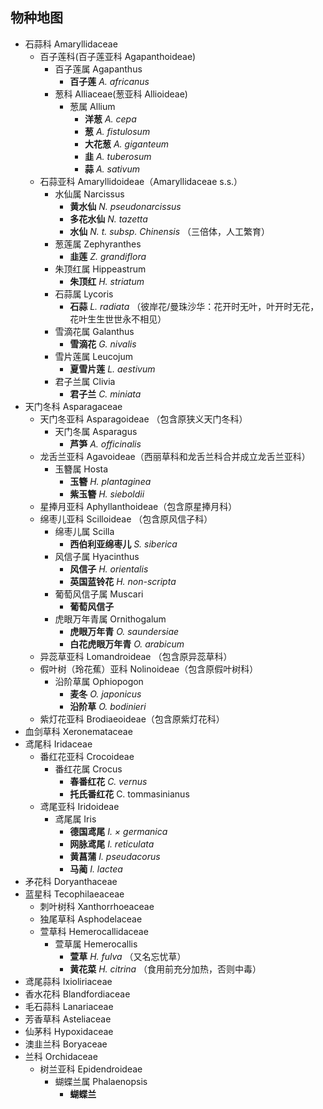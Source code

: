 ## 物种地图
* 石蒜科 Amaryllidaceae
	* 百子莲科(百子莲亚科 Agapanthoideae)
		* 百子莲属 Agapanthus
			* **百子莲** *A. africanus*
        * 葱科 Alliaceae(葱亚科 Allioideae)
	        * 葱属 Allium
	        	* **洋葱** *A. cepa*
		        * **葱** *A. fistulosum*
		        * **大花葱** *A. giganteum*
		        * **韭** *A. tuberosum*
		        * **蒜** *A. sativum*
	* 石蒜亚科 Amaryllidoideae（Amaryllidaceae s.s.）
		* 水仙属 Narcissus
			* **黄水仙** *N. pseudonarcissus*
			* **多花水仙** *N. tazetta*
			* **水仙** *N. t. subsp. Chinensis* （三倍体，人工繁育）
		* 葱莲属 Zephyranthes
			* **韭莲** *Z. grandiflora*
		* 朱顶红属 Hippeastrum
			* **朱顶红** *H. striatum*
		* 石蒜属 Lycoris
			* **石蒜** *L. radiata* （彼岸花/曼珠沙华：花开时无叶，叶开时无花，花叶生生世世永不相见）
		* 雪滴花属 Galanthus
			* **雪滴花** *G. nivalis*
		* 雪片莲属 Leucojum
			* **夏雪片莲** *L. aestivum*
		* 君子兰属 Clivia
			* **君子兰** *C. miniata*
* 天门冬科 Asparagaceae
	* 天门冬亚科 Asparagoideae （包含原狭义天门冬科）
		* 天门冬属 Asparagus
			* **芦笋** *A. officinalis*
	* 龙舌兰亚科 Agavoideae（西丽草科和龙舌兰科合并成立龙舌兰亚科）
		* 玉簪属 Hosta
			* **玉簪** *H. plantaginea*
			* **紫玉簪** *H. sieboldii*
	* 星捧月亚科 Aphyllanthoideae（包含原星捧月科）
	* 绵枣儿亚科 Scilloideae （包含原风信子科）
		* 绵枣儿属 Scilla
			* **西伯利亚绵枣儿** *S. siberica*
		* 风信子属 Hyacinthus
			* **风信子** *H. orientalis*
			* **英国蓝铃花** *H. non-scripta*
		* 葡萄风信子属 Muscari
			* **葡萄风信子**
		* 虎眼万年青属 Ornithogalum
			* **虎眼万年青** *O. saundersiae*
			* **白花虎眼万年青** *O. arabicum*
	* 异蕊草亚科 Lomandroideae （包含原异蕊草科）
	* 假叶树（玲花蕉）亚科 Nolinoideae（包含原假叶树科）
		* 沿阶草属 Ophiopogon
			* **麦冬** *O. japonicus*
			* **沿阶草** *O. bodinieri*
	* 紫灯花亚科 Brodiaeoideae（包含原紫灯花科）
* 血剑草科 Xeronemataceae 
* 鸢尾科 Iridaceae
	* 番红花亚科 Crocoideae
		* 番红花属 Crocus
			* **春番红花** *C. vernus*
			* **托氏番红花** C. tommasinianus
	* 鸢尾亚科 Iridoideae
		* 鸢尾属 Iris
			* **德国鸢尾** *I. × germanica*	 
			* **网脉鸢尾** *I. reticulata*
			* **黄菖蒲** *I. pseudacorus*
			* **马蔺** *I. lactea*
* 矛花科 Doryanthaceae
* 蓝星科 Tecophilaeaceae
	* 刺叶树科 Xanthorrhoeaceae
	* 独尾草科 Asphodelaceae
	* 萱草科 Hemerocallidaceae
		* 萱草属 Hemerocallis
			* **萱草** *H. fulva* （又名忘忧草）
			* **黄花菜** *H. citrina* （食用前充分加热，否则中毒）
* 鸢尾蒜科 Ixioliriaceae
* 香水花科 Blandfordiaceae
* 毛石蒜科 Lanariaceae
* 芳香草科 Asteliaceae
* 仙茅科 Hypoxidaceae
* 澳韭兰科 Boryaceae
* 兰科 Orchidaceae
	* 树兰亚科 Epidendroideae
		* 蝴蝶兰属 Phalaenopsis
			* **蝴蝶兰**
